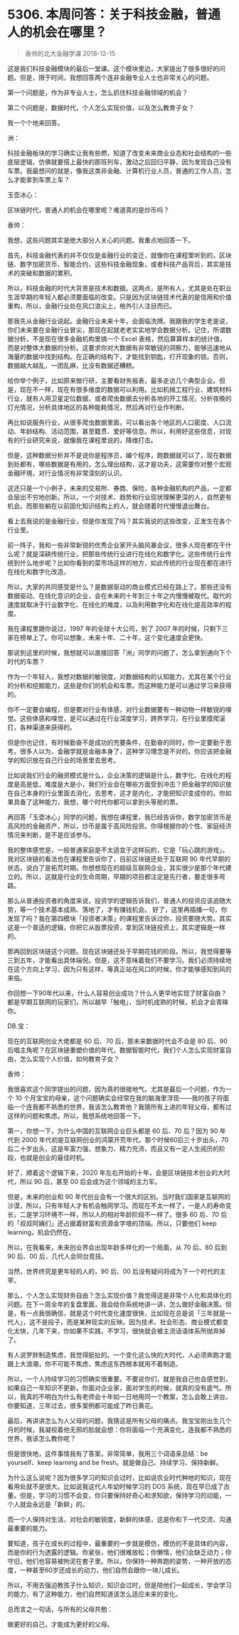 # 5306. 本周问答：关于科技金融，普通人的机会在哪里？
> 香帅的北大金融学课
2018-12-15

这是我们科技金融模块的最后一堂课。这个模块里边，大家提出了很多很好的问题。但是，限于时间，我想回答两个连非金融专业人士也非常关心的问题。

第一个问题是，作为非专业人士，怎么抓住科技金融领域的机会？

第二个问题是，数据时代，个人怎么实现价值，以及怎么教育子女？

我一个个地来回答。

洲：

科技金融板块的学习确实让我有些燃，知道了改变未来商业业态和社会结构的一些底层逻辑，仿佛就要搭上最快的那班列车，激动之后回归平静，因为发现自己没有车票。我最想问的就是，像我这类非金融、计算机行业人员，普通的工作人员，怎么才能拿到车票上车？

玉壶冰心：

区块链时代，普通人的机会在哪里呢？难道真的是炒币吗？

香帅：

我想，这些问题其实是绝大部分人关心的问题。我重点地回答一下。

首先，科技金融代表的并不仅仅是金融行业的变迁，就像你在课程里听到的，区块链、数字加密货币、智能合约，这些科技金融现象，或者科技产品背后，其实是技术的突破和数据的累积。

所以，科技金融的时代大背景是技术和数据。这两点，是所有人，尤其是处在职业生涯早期的年轻人都必须要面临的改变。只是因为区块链技术代表的是信用和价值重构，所以，金融行业处在风口浪尖上，格外引人注目而已。

那我先从金融行业说起。金融行业未来十年，会面临洗牌。我跟我的学生老是说，你们未来要在金融行业冒尖，那现在起就老老实实地学会数据分析。记住，所谓数据分析，不是现在很多金融机构里搞一个 Excel 表格，然后算算样本的统计值，而是对整体大数据的分析。这要求你对大数据有非常敏锐的洞察力，能够迅速地从海量的数据中找到结构。在正确的结构下，才能找到钥匙，打开现象的锁。否则，数据越大越乱，一团乱麻，比没有数据还糟糕。

给你举个例子，比如原来做行研，主要看财务报表，最多走访几个典型企业。但是，现在不一样，现在有很多维度的数据可以利用。比如机械工程行业、建筑材料行业，就有人用卫星定位数据，或者爬虫数据去分析各地的开工情况，分析夜晚的灯光情况，分析具体地区的各种能耗情况，然后再对行业作判断。

再比如说服务行业，从很多爬虫数据里面，可以看出各个地区的人口密度、人口流动、年龄结构、活动范围，甚至籍贯、爱好等信息。所以，利用好这些信息，对现有的行业研究来说，就像我在课程里说的，降维打击。

但是，这种数据分析并不是说你是程序员，编个程序，跑数据就可以了，现在数据到处都有，哪些数据是有用的，怎么理出结构，这才是功夫，这需要你对整个宏观金融环境，对行业情况有非常深刻的认识。

这还只是一个小例子，未来的交易所、券商、保险，各种金融机构的产品，一定都会层出不穷地创新。所以，一个对技术、趋势和行业现状理解更深的人，自然更有机会。而那些躺在以前固化知识结构上的人，就会随着时代慢慢退出舞台。

看上去我说的是金融行业，但是你发现了吗？其实我说的这些改变，正发生在各个行业里。

前一阵子，我和一些非常新锐的优秀企业家开头脑风暴会议，很多人现在都在干什么呢？就是深耕传统行业，把那些传统行业进行在线化和数字化。这些传统行业传统到什么地步呢？比如你看到的菜市场这样的地方，如此传统的行业现在都在进行在线化和数字化改造。

所以，大家的共同感受是什么？是数据驱动的商业模式已经在路上了。那些还没有数据驱动、在线化意识的企业，会在未来的十年到三十年之内慢慢被取代。取代的速度就取决于行业数字化、在线化的难度，以及利用数字化和在线化提高效率的程度。

我在课程里跟你说过，1997 年的全球十大公司，到了 2007 年的时候，只剩下三家在榜单上了。你可以想象，未来十年、二十年，这个变化速度会更快。

那说到这里的时候，我想就可以直接回答「洲」同学的问题了，怎么拿到通向下个时代的车票？

作为一个年轻人，我想对数据的敏锐度，对数据结构的认知能力，尤其在某个行业的分析和挖掘能力，这些是你们的机会和车票。而这种能力是可以通过学习来获得的。

你不一定要会编程，但是要对行业有体感，对行业数据要有一种动物一样敏锐的嗅觉。这些体感和嗅觉，是可以通过在行业深度学习，跨界学习，在行业里摸爬滚打，各种渠道来获得的。

但是你也记住，有时候勤奋不是成功的充要条件，在勤奋的同时，你一定要勤于思考。很多人以为，金融学就是金融本身了，这种学习理念是不对的。你应该把金融学的知识放在自己行业的场景里去思考。

比如说我们行业的融资模式是什么，企业决策的逻辑是什么，数字化、在线化的程度是高是低，难度是大是小，我们行业会在哪些方面受到冲击？把金融学的知识放在自己本身的行业里面去消化，去思考，这才是内化，才能把知识变成你的。你如果具备了这种能力，我想，哪个时代你都可以拿到头等舱的票。

再回答「玉壶冰心」同学的问题，我想在课程里，我已经告诉你，数字加密货币是高风险的金融资产，所以，炒币是属于高风险投资。你得根据你的个性、家庭经济情况来判断，是不是应该参与。

我的整体感觉是，一般普通家庭是不太适宜于这样玩的，它是「玩心跳的游戏」。我对区块链的看法也在课程里告诉你了，目前区块链还处于互联网 90 年代早期的状态，说白了是拓荒时期。你想想现在的超级互联网企业，其实很少是那个年代建立的。所以，这就是行业的生命周期，早期的项目都注定是先行者，要走很多弯路。

那么从普通投资者的角度来说，投资学的逻辑告诉我们，普通人的投资应该追随大势，等一个技术基本成熟、落地了，才有赚钱机会。
好了，这里再插播一句，你发现了吗？我在第四模块「投资者决策」的课程里告诉过你，投资要随大势。其实这是一个普适的逻辑，你把它从股票投资，拿到区块链投资上，其实逻辑是一样的。

那再回到区块链这个问题。现在区块链还处于早期花钱的阶段。所以，我觉得要等三到五年，才能看出具体端倪。但是，这不意味着我们不要学习。我们必须持续地在这个方向上学习，因为只有这样，等真正站在风口的时候，你才能够感知到风的来临。

你回想一下90年代以来，什么人容易创业成功？什么人更早地实现了财富自由？都是早期互联网的玩家们，所以越早「触电」，当时机成熟的时候，机会才会青睐你。

DB.宝：

现在的互联网创业大佬都是 60 后、70 后，那未来数据时代会不会是 80 后、90 后唱主角呢？在区块链重塑价值的年代，数据智能时代，我们个人怎么实现财富自由，怎么实现个人价值，如何教育子女？

香帅：

我很喜欢这个同学提出的问题，因为真的很接地气。尤其是最后一个问题，作为一个 10 个月宝宝的母亲，这个问题确实会经常在我的脑海里浮现——我的孩子将面临一个连我都不熟悉的世界，我该怎么教育他？我猜所有上进的年轻父母，都有过这样的问题和焦虑。所以，我想系统地回答一下。

第一，你想一下，为什么中国的互联网企业巨头都是 60 后、70 后？因为 90 年代到 2000 年代初是互联网创业的鸿蒙开荒年代。那个时候60后三十岁出头，70后二十岁出头，这是年富力强，想象力、精力充沛，而且又有一定人生阅历的阶段，也就是创业的最佳时机。

好了，顺着这个逻辑下来，2020 年左右开始的十年，会是区块链技术创业的大时代，所以 90 后，甚至 00 后会成为这个领域的主力军。

但是，未来的创业和 90 年代创业会有一个很大的区别。当时我们国家是互联网的沙漠，所以，只有年轻人才有机会触网学习。而现在不太一样了，一是人的寿命变长，二是学习环境不一样，所以人的相对年龄阶段不一样了。很多 60 后、70 后的「叔叔阿姨们」还占据着财富和资源金字塔的顶端。所以，只要他们 keep learning，机会仍然在。

所以，在我看来，未来创业界会出现年龄多样化的一个局面，从 70 后、80 后到 90 后、00 后，几代人会同台竞技。

当然，世界终究是更年轻的人的，90 后、00 后没有疑问将成为下一个时代的主宰。

那么，个人怎么实现财务自由？怎么实现价值？我觉得这是非常个人化和具体化的问题。在下一周全年的复盘里面，我会给你系统地讲一讲，怎么做好金融决策。但是，有一点我很确信，就是这个时代变化速度很快，比如现在总是说「三年就是一代人」，这不是段子，而是某种现实的反映。因为技术、社会形态、商业模式都变化太快，几年下来，你如果不实践，不学习，很快就会被主流话语体系所抛弃掉了。

有人说罗胖制造焦虑，我觉得挺扯的。一个变化这么快的大时代，人必须奔跑才能跟上大浪潮，你不可能不焦虑，焦虑这东西根本就用不着制造。

所以，一个人持续学习的习惯确实很重要。不要说你们，就是我自己也会感觉到，如果自己一年知识不更新，你面对企业家，面对学生的时候，就真的没有底气。所以，我真的不明白为什么有老师会十年如一日地用同一个教案，怎么会敢上讲台。你要知道，三年过去，很多案例都可能成了昨日黄花。

最后，再讲讲怎么为人父母的问题，我猜这是所有父母的痛点。我宝宝刚出生几个月的时候，我凝视着他无邪的脸就会想：你将面临一个充满变化，连我都不熟悉的世界，我该怎么教你呢？

但是很快地，这件事情我有了答案，非常简单，我用三个词语来总结：be yourself、keep learning and be fresh。就是做自己、持续学习、保持新鲜。

为什么这么说呢？因为很多学习的知识会过时，比如说农业时代种地的知识，现在看用处就不是很大。比如说我这代人年幼时候学习的 DOS 系统，现在早已成了古董。但是，学习的习惯不会变，你只要保持好奇心和求知欲，保持学习的动能，一个人就会永远是「新鲜」的。

而一个人保持对生活，对社会的敏锐度，新鲜的体感，这是你和下一代交流、沟通最重要的能力。

要知道，孩子在成长的过程中，最重要的一步就是模仿，模仿的不是具体的内容，而是你的行为透露的逻辑。你紧张，他们很难放松；你懒惰，他们会缺乏动力；你守旧，他们也容易被拘泥在套子里。所以，你保持一种奔跑的姿势，一种开放的态度，一种甚至60岁还成长的动力，他们自然会跟你一块儿成长。

所以，不用去强迫教孩子什么知识，知识会过时，但是陪他们一起成长，学会学习的能力，有了这种能力，他们自然知道该怎么适应未来的变化。

总而言之一句话，与所有的父母共勉：

做更好的自己，才能成为更好的父母。


